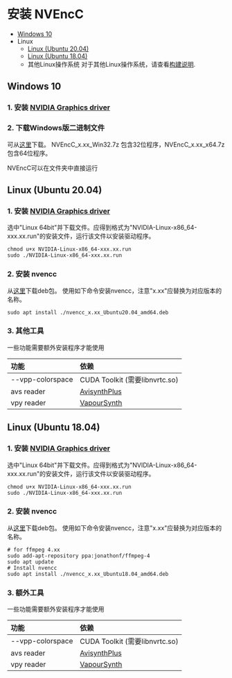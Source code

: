 
# 安装 NVEncC

- [Windows 10](#windows)
- Linux
  - [Linux (Ubuntu 20.04)](#linux-ubuntu-2004)
  - [Linux (Ubuntu 18.04)](#linux-ubuntu-1804)
  - 其他Linux操作系统 
    对于其他Linux操作系统，请查看[构建说明](./Build.cn.md).


## Windows 10

### 1. 安装 [NVIDIA Graphics driver](https://www.nvidia.com/Download/index.aspx)
### 2. 下载Windows版二进制文件  
可从[这里](https://github.com/rigaya/NVEnc/releases)下载。
NVEncC_x.xx_Win32.7z 包含32位程序，NVEncC_x.xx_x64.7z 包含64位程序。

NVEncC可以在文件夹中直接运行

## Linux (Ubuntu 20.04)

### 1. 安装 [NVIDIA Graphics driver](https://www.nvidia.com/Download/index.aspx)  
选中"Linux 64bit"并下载文件。应得到格式为"NVIDIA-Linux-x86_64-xxx.xx.run"的安装文件，运行该文件以安装驱动程序。
```Shell
chmod u+x NVIDIA-Linux-x86_64-xxx.xx.run
sudo ./NVIDIA-Linux-x86_64-xxx.xx.run
```

### 2. 安装 nvencc
从[这里](https://github.com/rigaya/NVEnc/releases)下载deb包。
使用如下命令安装nvencc，注意"x.xx"应替换为对应版本的名称。

```Shell
sudo apt install ./nvencc_x.xx_Ubuntu20.04_amd64.deb
```

### 3. 其他工具
  
一些功能需要额外安装程序才能使用

| 功能 | 依赖 |
|:--      |:--           |
| --vpp-colorspace | CUDA Toolkit (需要libnvrtc.so)                   |
| avs reader       | [AvisynthPlus](https://github.com/AviSynth/AviSynthPlus) |
| vpy reader       | [VapourSynth](https://www.vapoursynth.com/)              |

  
## Linux (Ubuntu 18.04)

### 1. 安装 [NVIDIA Graphics driver](https://www.nvidia.com/Download/index.aspx)  
选中"Linux 64bit"并下载文件。应得到格式为"NVIDIA-Linux-x86_64-xxx.xx.run"的安装文件，运行该文件以安装驱动程序。

```Shell
chmod u+x NVIDIA-Linux-x86_64-xxx.xx.run
sudo ./NVIDIA-Linux-x86_64-xxx.xx.run
```

### 2. 安装 nvencc
从[这里](https://github.com/rigaya/NVEnc/releases)下载deb包。
使用如下命令安装nvencc，注意"x.xx"应替换为对应版本的名称。

```Shell
# for ffmpeg 4.xx
sudo add-apt-repository ppa:jonathonf/ffmpeg-4
sudo apt update
# Install nvencc
sudo apt install ./nvencc_x.xx_Ubuntu18.04_amd64.deb
```

### 3. 额外工具

一些功能需要额外安装程序才能使用

| 功能 | 依赖 |
|:--      |:--           |
| --vpp-colorspace | CUDA Toolkit (需要libnvrtc.so)                   |
| avs reader       | [AvisynthPlus](https://github.com/AviSynth/AviSynthPlus) |
| vpy reader       | [VapourSynth](https://www.vapoursynth.com/)              |

  